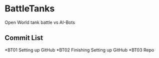 # BattleTanks
Open World tank battle vs AI-Bots

## Commit List
*BT01 Setting up GitHub
*BT02 Finishing Setting up GitHub
*BT03 Repo